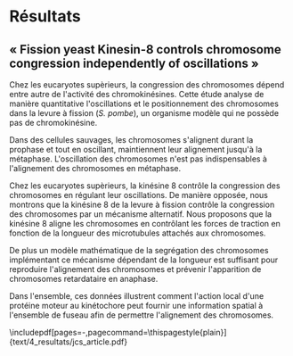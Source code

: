 # Résultats

## « Fission yeast Kinesin-8 controls chromosome congression independently of oscillations »

Chez les eucaryotes supèrieurs, la congression des chromosomes dépend entre autre de l'activité des chromokinésines. Cette étude analyse de manière quantitative l'oscillations et le positionnement des chromosomes dans la levure à fission (_S. pombe_), un organisme modèle qui ne possède pas de chromokinésine.

Dans des cellules sauvages, les chromosomes s'alignent durant la prophase et tout en oscillant, maintiennent leur alignement jusqu'à la métaphase. L'oscillation des chromosomes n'est pas indispensables à l'alignement des chromosomes en métaphase.

Chez les eucaryotes supèrieurs, la kinésine 8 contrôle la congression des chromosomes en régulant leur oscillations. De manière opposée, nous montrons que la kinésine 8 de la levure à fission contrôle la congression des chromosomes par un mécanisme alternatif. Nous proposons que la kinésine 8 aligne les chromosomes en contrôlant les forces de traction en fonction de la longueur des microtubules attachés aux chromosomes.

De plus un modèle mathématique de la segrégation des chromosomes implémentant ce mécanisme dépendant de la longueur est suffisant pour reproduire l'alignement des chromosomes et prévenir l'apparition de chromosomes retardataire en anaphase.

Dans l'ensemble, ces données illustrent comment l'action local d'une protéine moteur au kinétochore peut fournir une information spatial à l'ensemble de fuseau afin de permettre l'alignement des chromosomes.

\includepdf[pages=-,pagecommand=\thispagestyle{plain}]{text/4_resultats/jcs_article.pdf}
